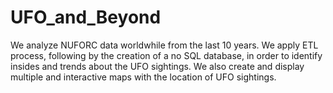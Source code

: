 # UFO_and_Beyond
We analyze NUFORC data worldwhile from the last 10 years. We apply ETL process, following by the creation of a no SQL database, in order to identify insides and trends about the UFO sightings. We also create and display multiple and interactive maps with the location of UFO sightings.
